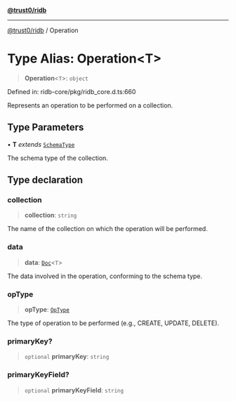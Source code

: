 [**@trust0/ridb**](../README.md)

***

[@trust0/ridb](../README.md) / Operation

# Type Alias: Operation\<T\>

> **Operation**\<`T`\>: `object`

Defined in: ridb-core/pkg/ridb\_core.d.ts:660

Represents an operation to be performed on a collection.

## Type Parameters

• **T** *extends* [`SchemaType`](SchemaType.md)

The schema type of the collection.

## Type declaration

### collection

> **collection**: `string`

The name of the collection on which the operation will be performed.

### data

> **data**: [`Doc`](Doc.md)\<`T`\>

The data involved in the operation, conforming to the schema type.

### opType

> **opType**: [`OpType`](../enumerations/OpType.md)

The type of operation to be performed (e.g., CREATE, UPDATE, DELETE).

### primaryKey?

> `optional` **primaryKey**: `string`

### primaryKeyField?

> `optional` **primaryKeyField**: `string`
